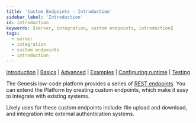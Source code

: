 ```yaml
---
title: 'Custom Endpoints - Introduction'
sidebar_label: 'Introduction'
id: introduction
keywords: [server, integration, custom endpoints, introduction]
tags:
  - server
  - integration
  - custom endpoints
  - introduction
---
```


[Introduction](../../../../server/integration/custom-endpoints/introduction/) | [Basics](../../../../server/integration/custom-endpoints/basics/) |  [Advanced](../../../../server/integration/custom-endpoints/advanced/) | [Examples](../../../../server/integration/custom-endpoints/examples/) | [Configuring runtime](../../../../server/integration/custom-endpoints/configuring-runtime/) | [Testing](../../../../server/integration/custom-endpoints/testing/)

The Genesis low-code platform provides a series of [REST endpoints](../../../../server/integration/rest-endpoints/introduction/).
You can extend the Platform by creating custom endpoints, which make it easy to integrate with existing systems.

Likely uses for these custom endpoints include: file upload and download, and integration into external authentication systems.
